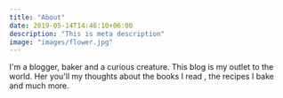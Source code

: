 ```yaml
---
title: "About"
date: 2019-05-14T14:46:10+06:00
description: "This is meta description"
image: "images/flower.jpg"
---
```


I'm a blogger, baker and a curious creature. This blog is my outlet to the world. Her you'll my thoughts about the books I read , the recipes I bake and much more.
